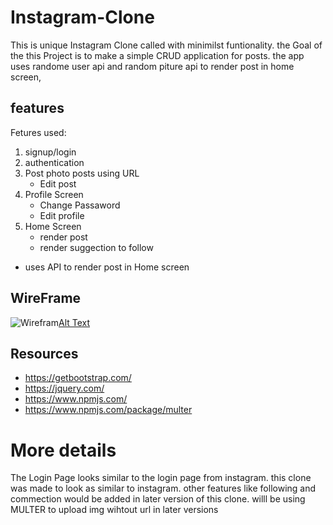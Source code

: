 # Instagram-Clone
This is  unique Instagram Clone called with minimilst funtionality.
the Goal of the this Project is to make a simple CRUD application for posts.
the app uses randome user api and random piture api to render post in home screen,

## features
Fetures used:
1. signup/login
2. authentication
3. Post photo posts using URL
    * Edit post
4. Profile Screen
    * Change Passaword
    * Edit profile
5. Home Screen
    * render post
    * render suggection to follow

* uses API to render post in Home screen




## WireFrame
![Wirefram](https://www.figma.com/file/ZJ7a1sdUmBjaLcdNOrYcyE/thumbnail?ver=thumbnails/a0a11f50-5d93-4561-b2cd-94d8860c6f46)[Alt Text](url)

## Resources
* https://getbootstrap.com/
* https://jquery.com/
* https://www.npmjs.com/
* https://www.npmjs.com/package/multer

# More details
The Login Page looks similar to the login page from instagram.
this clone was made to look as similar to instagram.
other features like following and commection would be added in later version of this clone.
willl be using MULTER to upload img wihtout url in later versions



